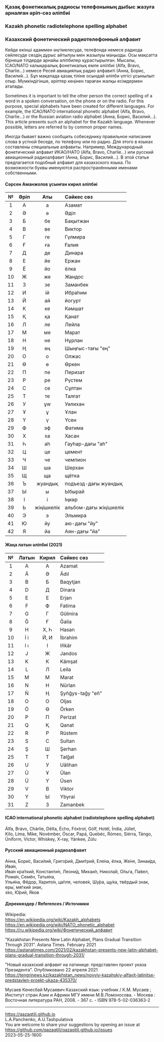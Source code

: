 ### Қазақ фонетикалық радиосы телефонының дыбыс жазуға арналған әріп-сөз әліпбиі  

### Kazakh phonetic radiotelephone spelling alphabet  

### Казахский фонетический радиотелефонный алфавит

Кейде екінші адаммен әңгімелесуде, телефонда немесе радиода сөйлесуде сөздің дұрыс айтылуы мен жазылуы маңызды.
Осы мақсатта бірнеше тілдерде арнайы әліпбилер құрастырылған. Мысалы, ICAO/NATO халықаралық фонетикалық емле әліпбиі (Alfa, Bravo, Charlie...) немесе Ресей авиациялық радио алфавиті (Анна, Борис, Василий...).
Бұл мақалада қазақ тіліне осындай әліпби үлгісі ұсынылып отыр. Мүмкіндігінше, әріптер кеңінен тараған жалқы есімдермен аталады.

Sometimes it is important to tell the other person the correct spelling of a word in a spoken conversation, on the phone or on the radio.
For this purpose, special alphabets have been created for different languages. For example, the ICAO/NATO international phonetic alphabet (Alfa, Bravo, Charlie...) or the Russian aviation radio alphabet (Анна, Борис, Василий...).
This article presents such an alphabet for the Kazakh language. Whenever possible, letters are referred to by common proper names.

Иногда бывает важно сообщить собеседнику правильное написание слова в устной беседе, по телефону или по радио.
Для этого в языках составлены специальные алфавиты. Например, Международный фонетический алфавит ИКАО/НАТО (Alfa, Bravo, Charlie...) или русский авиационный радиоалфавит (Анна, Борис, Василий...).
В этой статье предлагается подобный алфавит для казахзского языка. По возможности буквы именуются распространёнными именами собственными. 

#### Сәрсен Аманжолов ұсынған кирил әліпбиі  

№ | Әріп | Аты | Сәйкес сөз
:---: | :---: | :---: | :---
1	 | 	А	 | 	а	 | 	Азамат
2	 | 	Ә	 | 	ә	 | 	Әділ  
3	 | 	Б	 | 	бе	 | 	Бақытжан
4	 | 	В	 | 	ве	 | 	Виктор
5	 | 	Г	 | 	ге	 | 	Гүлмира
6	 | 	Ғ	 | 	ға	 | 	Ғалия
7	 | 	Д	 | 	де	 | 	Динара
8	 | 	Е	 | 	йе	 | 	Ержан
9	 | 	Ё	 | 	йо	 | 	ёлка
10	 | 	Ж	 | 	же	 | 	Жандос
11	 | 	З	 | 	зе	 | 	Заманбек
12	 | 	И	 | 	ій	 | 	Ибраһим
13	 | 	Й	 | 	ай	 | 	йогурт
14	 | 	К	 | 	ке	 | 	Кәмшат
15	 | 	Қ	 | 	қа	 | 	Қанат
16	 | 	Л	 | 	ле	 | 	Лейла
17	 | 	М	 | 	ме	 | 	Марат
18	 | 	Н	 | 	не	 | 	Нұрлан
19	 | 	Ң	 | 	ең	 | 	Шыңғыс-тағы "ең"
20	 | 	О	 | 	о	 | 	Олжас
21	 | 	Ө	 | 	ө	 | 	Өркен
22	 | 	П	 | 	пе	 | 	Перизат
23	 | 	Р	 | 	ре	 | 	Рүстем
24	 | 	С	 | 	се	 | 	Сұлтан
25	 | 	Т	 | 	те	 | 	Талғат
26	 | 	У	 | 	ұw	 | 	Уәлихан
27	 | 	Ұ	 | 	ұ	 | 	Ұлан
28	 | 	Ү	 | 	ү	 | 	Үсен
29	 | 	Ф	 | 	эф	 | 	Фатима
30	 | 	Х	 | 	ха	 | 	Хасан
31	 | 	Һ	 | 	аһ	 | 	Гауһар-дағы "аһ"
32	 | 	Ц	 | 	це	 | 	цемент
33	 | 	Ч	 | 	че	 | 	чемпион
34	 | 	Ш	 | 	ша	 | 	Шерхан
35	 | 	Щ	 | 	ща	 | 	щётка
36	 | 	Ъ	 | 	жуандық	 | 	подъезд-дағы жуандық
37	 | 	Ы	 | 	ы	 | 	Ыбырай
38	 | 	І	 | 	і	 | 	Іңкәр
39	 | 	Ь	 | 	жіңішкелік	 | 	альбом-дағы жіңішкелік
40	 | 	Э	 | 	э	 | 	Эльмира
41	 | 	Ю	 | 	йу	 | 	аю-дағы "йу"
42	 | 	Я	 | 	йа	 | 	Аян-дағы "йа"



#### Жаңа латын әліпбиі (2021)

№ | Латын | Кирил | Сәйкес сөз
:---: | :---: | :---: | :---
1	 | 	A	 | 	А	 | 	Azamat
2	 | 	Ä	 | 	Ә	 | 	Ädıl
3	 | 	B	 | 	Б	 | 	Baqytjan
4	 | 	D	 | 	Д	 | 	Dinara
5	 | 	E	 | 	Е	 | 	Erjan
6	 | 	F	 | 	Ф	 | 	Fatima
7	 | 	G	 | 	Г	 | 	Gülmira
8	 | 	Ğ	 | 	Ғ	 | 	Ğalia
9	 | 	H	 | 	Х, Һ	 | 	Hasan
10	 | 	İ i	 | 	Й, И	 | 	İbrahim
11	 | 	I ı	 | 	І	 | 	Iñkär
12	 | 	J	 | 	Ж	 | 	Jandos
13	 | 	K	 | 	К	 | 	Kämşat
14	 | 	L	 | 	Л	 | 	Leila
15	 | 	M	 | 	М	 | 	Marat
16	 | 	N	 | 	Н	 | 	Nūrlan
17	 | 	Ñ	 | 	Ң	 | 	Şyñğys-tağy "eñ"
18	 | 	O	 | 	О	 | 	Oljas
19	 | 	Ö	 | 	Ө	 | 	Örken
20	 | 	P	 | 	П	 | 	Perizat
21	 | 	Q	 | 	Қ	 | 	Qanat
22	 | 	R	 | 	Р	 | 	Rüstem
23	 | 	S	 | 	С	 | 	Sultan
24	 | 	Ş	 | 	Ш	 | 	Şerhan
25	 | 	T	 | 	Т	 | 	Talğat
26	 | 	U	 | 	У	 | 	Uälihan
27	 | 	Ū	 | 	Ұ	 | 	Ūlan
28	 | 	Ü	 | 	Ү	 | 	Üsen
29	 | 	V	 | 	В	 | 	Viktor
30	 | 	Y	 | 	Ы	 | 	Ybyrai
31	 | 	Z	 | 	З	 | 	Zamanbek

#### ICAO international phonetic alphabet (radiotelephone spelling alphabet)

Álfa, Brávo, Chárlie, Délta, Écho,
Fóxtrot, Gólf, Hotél, Índia, Júliet,  
Kílo, Líma, Mike, Novémber, Óscar,
Papá, Quebéc, Rómeo, Siérra, Tángo,  
Úniform, Víctor, Whískey, X-ray, Yánkee,
Zúlu  

#### Русский авиационный радиоалфавит

А́нна, 
Бори́с, 
Васи́лий, 
Григо́рий, 
Дми́трий, 
Еле́на, 
ёлка, 
Же́ня, 
Зинаи́да, 
Ива́н,  
Ива́н кра́ткий, 
Константи́н, 
Леони́д, 
Михаи́л, 
Никола́й, 
О́льга, 
Па́вел, 
Рома́н, 
Семён, 
Татья́на,  
Улья́на, 
Фёдор, 
Харито́н, 
ца́пля, 
челове́к, 
Шу́ра, 
щу́ка, 
твёрдый знак, 
еры́, 
мя́гкий знак,  
э́хо, 
Ю́рий, 
Я́ков  


#### Дереккөздер / References / Источники
Wikipedia:  
<https://en.wikipedia.org/wiki/Kazakh_alphabets>  
<https://en.wikipedia.org/wiki/NATO_phonetic_alphabet>  
<https://ru.wikipedia.org/wiki/Фонетический_алфавит>
  
"Kazakhstan Presents New Latin Alphabet, Plans Gradual Transition Through 2031". Astana Times. February 2021  
<https://astanatimes.com/2021/02/kazakhstan-presents-new-latin-alphabet-plans-gradual-transition-through-2031/>  

"Новый казахский алфавит на латинице: представлен проект указа Президента". Опубликовано 22 апреля 2021
<https://tengrinews.kz/kazakhstan_news/novyiy-kazahskiy-alfavit-latinitse-predstavlen-proekt-ukaza-435370/>
  
Мусаев Кенесбай Мусаевич Казахский язык: учебник / К.М. Мусаев ; Институт стран Азии и Африки МГУ имени М.В.Ломоносова. - Москва : Восточная литература РАН, 2008. - 367 с. - ISBN 978-5-02-036363-2  
  
---  
<https://qazaqtili.github.io>  
L.A.Panchenko, A.U.Tashpulatova  
You are welcome to share your suggestions by opening an issue at <https://github.com/qazaqtili/qazaqtili.github.io/issues>  
2023-05-25-1600
